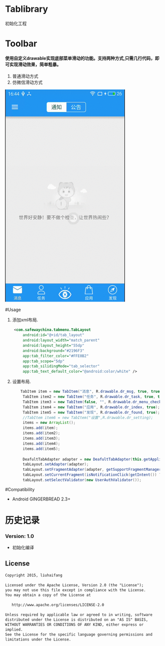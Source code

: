 # Tablibrary
初始化工程
# Toolbar

#### 使用自定义drawable实现底部菜单滑动的功能。支持两种方式,只需几行代码，即可实现滑动效果，简单粗暴。
<ol>
<li>普通滑动方式</li>
<li>仿微信滑动方式</li>
</ol>


<img src="/shapshot/shapshot.gif" alt="alt text" style="width:200;height:200">

#Usage

1. 添加xml布局.

```xml
    <com.safewaychina.tabmenu.TabLayout
        android:id="@+id/tab_layout"
        android:layout_width="match_parent"
        android:layout_height="55dp"
        android:background="#2196F3"
        app:tab_filter_color="#FFE0B2"
        app:tab_scope="5dp"
        app:tab_silidingMode="tab_selector"
        app:tab_text_default_color="@android:color/white" />               
```

2.  设置布局.

```java
       TabItem item = new TabItem("消息", R.drawable.dr_msg, true, true);
        TabItem item2 = new TabItem("任务", R.drawable.dr_task, true, true);
        TabItem item3 = new TabItem(false, "", R.drawable.dr_menu_check, false);
        TabItem item4 = new TabItem("应用", R.drawable.dr_index, true);
        TabItem item5 = new TabItem("发现", R.drawable.dr_found, true);
        //TabItem item6 = new TabItem("设置",R.drawable.dr_setting);
        items = new ArrayList();
        items.add(item);
        items.add(item2);
        items.add(item3);
        items.add(item4);
        items.add(item5);
        
        DeafultTabAdapter adapter = new DeafultTabAdapter(this.getApplicationContext(), items);
        tabLayout.setAdapter(adapter);
        tabLayout.setFragmentAdapter(adapter, getSupportFragmentManager(), mTabs, R.id.menu_fragment);
        tabLayout.setCurrentFragment(isNotificationClick(getIntent()) ? 0 : 3);
        tabLayout.setSelectValidator(new UserAuthValidator());
```

 



#Compatibility
  
  * Android GINGERBREAD 2.3+
  
# 历史记录


### Version: 1.0

  * 初始化编译


## License

    Copyright 2015, liuhaifang

    Licensed under the Apache License, Version 2.0 (the "License");
    you may not use this file except in compliance with the License.
    You may obtain a copy of the License at

       http://www.apache.org/licenses/LICENSE-2.0

    Unless required by applicable law or agreed to in writing, software
    distributed under the License is distributed on an "AS IS" BASIS,
    WITHOUT WARRANTIES OR CONDITIONS OF ANY KIND, either express or implied.
    See the License for the specific language governing permissions and
    limitations under the License.

